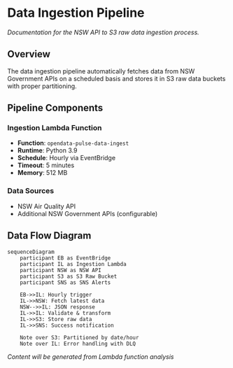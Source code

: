 # Data Ingestion Pipeline

*Documentation for the NSW API to S3 raw data ingestion process.*

## Overview

The data ingestion pipeline automatically fetches data from NSW Government APIs on a scheduled basis and stores it in S3 raw data buckets with proper partitioning.

## Pipeline Components

### Ingestion Lambda Function
- **Function**: `opendata-pulse-data-ingest`
- **Runtime**: Python 3.9
- **Schedule**: Hourly via EventBridge
- **Timeout**: 5 minutes
- **Memory**: 512 MB

### Data Sources
- NSW Air Quality API
- Additional NSW Government APIs (configurable)

## Data Flow Diagram

```mermaid
sequenceDiagram
    participant EB as EventBridge
    participant IL as Ingestion Lambda
    participant NSW as NSW API
    participant S3 as S3 Raw Bucket
    participant SNS as SNS Alerts
    
    EB->>IL: Hourly trigger
    IL->>NSW: Fetch latest data
    NSW-->>IL: JSON response
    IL->>IL: Validate & transform
    IL->>S3: Store raw data
    IL->>SNS: Success notification
    
    Note over S3: Partitioned by date/hour
    Note over IL: Error handling with DLQ
```

*Content will be generated from Lambda function analysis*